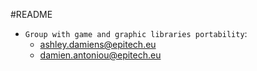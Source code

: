 #README

- `Group with game and graphic libraries portability`:
    * ashley.damiens@epitech.eu
    * damien.antoniou@epitech.eu